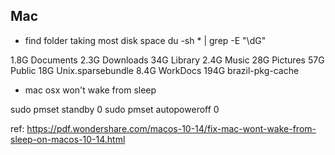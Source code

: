 ## Mac 

- find folder taking most disk space
du -sh * | grep -E "\dG"

1.8G Documents
2.3G Downloads
34G Library
2.4G Music
28G Pictures
57G Public
18G Unix.sparsebundle
8.4G WorkDocs
194G brazil-pkg-cache

- mac osx won't wake from sleep 

sudo pmset standby 0
sudo pmset autopoweroff 0

ref: https://pdf.wondershare.com/macos-10-14/fix-mac-wont-wake-from-sleep-on-macos-10-14.html
